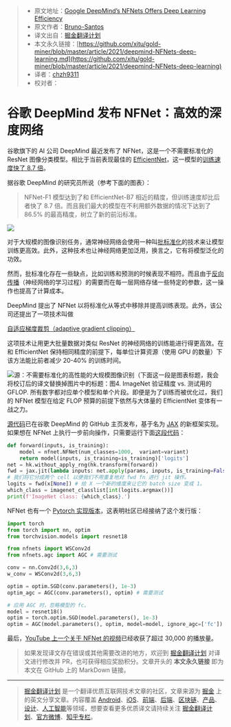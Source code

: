 > * 原文地址：[Google DeepMind’s NFNets Offers Deep Learning Efficiency](https://www.infoq.com/news/2021/03/deepmind-NFNets-deep-learning/)
> * 原文作者：[Bruno-Santos](https://www.infoq.com/profile/Bruno-Santos/)
> * 译文出自：[掘金翻译计划](https://github.com/xitu/gold-miner)
> * 本文永久链接：[https://github.com/xitu/gold-miner/blob/master/article/2021/deepmind-NFNets-deep-learning.md](https://github.com/xitu/gold-miner/blob/master/article/2021/deepmind-NFNets-deep-learning)
> * 译者：[chzh9311](https://github.com/chzh9311)
> * 校对者：

# 谷歌 DeepMind 发布 NFNet：高效的深度网络

谷歌旗下的 AI 公司 DeepMind 最近发布了 NFNet，这是一个不需要标准化的 ResNet 图像分类模型。相比于当前表现最佳的 [EfficientNet](https://ai.googleblog.com/2019/05/efficientnet-improving-accuracy-and.html)，这一模型的[训练速度快了 8.7 倍](https://arxiv.org/abs/2102.06171)。

据谷歌 DeepMind 的研究员所说（参考下面的图表）：

> NFNet-F1 模型达到了和 EfficientNet-B7 相近的精度，但训练速度却比后者快了 8.7 倍。而且我们最大的模型在不利用额外数据的情况下达到了 86.5% 的最高精度，树立了新的前沿标准。

![](https://res.infoq.com/news/2021/03/deepmind-NFNets-deep-learning/en/resources/11figure-1-1616684541530.jpg)

对于大规模的图像识别任务，通常神经网络会使用一种叫[批标准化](http://cs231n.stanford.edu/slides/2018/cs231n_2018_lecture07.pdf)的技术来让模型训练更高效。此外，这种技术也让神经网络更加泛用，换言之，它有将模型泛化的功效。

然而，批标准化存在一些缺点，比如训练和预测的时候表现不相符。而且由于[反向传播](https://www.wikiwand.com/en/Backpropagation)（神经网络的学习过程）的需要而在每一层网络存储一些特定的参数，这一操作也提高了计算成本。

DeepMind 提出了 NFNet 以将标准化从等式中移除并提高训练表现。此外，该公司还提出了一项技术叫做

[自适应梯度裁剪（adaptive gradient clipping）](https://arxiv.org/pdf/2102.06171.pdf)

这项技术让用更大批量数据对类似 ResNet 的神经网络的训练能进行得更高效。在和 EfficientNet 保持相同精度的前提下，每单位计算资源（使用 GPU 的数量）下该方法能比前者减少 20-40% 的训练时间。

![**源：**[不需要标准化的高性能的大规模图像识别](https://arxiv.org/abs/2102.06171)（下面这一段是图表标题，我会将校订后的译文替换掉图片中的标题：**图4. ImageNet 验证精度 vs. 测试用的 GFLOP.** 所有数字都对应单个模型和单个片段。即便是为了训练而被优化过，我们的 NFNet 模型在给定 FLOP 预算的前提下依然与大体量的 EfficientNet 变体有一战之力。](https://res.infoq.com/news/2021/03/deepmind-NFNets-deep-learning/en/resources/6figure-2-1616684540852.jpg)

[源代码](https://github.com/deepmind/deepmind-research/tree/master/nfnets)已在谷歌 DeepMind 的 GitHub 主页发布，基于名为 [JAX](https://github.com/google/jax) 的新框架实现。如果想在 NFNet 上执行一步前向操作，只需要运行下面[这段代码](https://colab.research.google.com/github/deepmind/deepmind-research/blob/master/nfnets/nfnet_demo_colab.ipynb#scrollTo=qeotZfkBYrIg)：

```py
def forward(inputs, is_training):
    model = nfnet.NFNet(num_classes=1000,  variant=variant)
    return model(inputs, is_training=is_training)['logits']
net = hk.without_apply_rng(hk.transform(forward))
fwd = jax.jit(lambda inputs: net.apply(params, inputs, is_training=False))
# 我们将它分成两个 cell 以便我们不用重复地对 fwd fn 进行 jit 操作。
logits = fwd(x[None]) # 给 X 一个新的维度来让它的 batch size 变成 1。
which_class = imagenet_classlist[int(logits.argmax())]
print(f'ImageNet class: {which_class}.')
```

NFNet 也有一个 [Pytorch 实现版本](https://github.com/vballoli/nfnets-pytorch)，这表明社区已经接纳了这个发行版：

```py
import torch
from torch import nn, optim
from torchvision.models import resnet18

from nfnets import WSConv2d
from nfnets.agc import AGC # 需要测试

conv = nn.Conv2d(3,6,3)
w_conv = WSConv2d(3,6,3)

optim = optim.SGD(conv.parameters(), 1e-3)
optim_agc = AGC(conv.parameters(), optim) # 需要测试

# 应用 AGC 时，忽略模型的 fc。
model = resnet18()
optim = torch.optim.SGD(model.parameters(), 1e-3)
optim = AGC(model.parameters(), optim, model=model, ignore_agc=['fc'])
```

最后，[YouTube 上一个关于 NFNet 的视频](https://www.youtube.com/watch?v=rNkHjZtH0RQ)已经收获了超过 30,000 的播放量。

> 如果发现译文存在错误或其他需要改进的地方，欢迎到 [掘金翻译计划](https://github.com/xitu/gold-miner) 对译文进行修改并 PR，也可获得相应奖励积分。文章开头的 **本文永久链接** 即为本文在 GitHub 上的 MarkDown 链接。

---

> [掘金翻译计划](https://github.com/xitu/gold-miner) 是一个翻译优质互联网技术文章的社区，文章来源为 [掘金](https://juejin.im) 上的英文分享文章。内容覆盖 [Android](https://github.com/xitu/gold-miner#android)、[iOS](https://github.com/xitu/gold-miner#ios)、[前端](https://github.com/xitu/gold-miner#前端)、[后端](https://github.com/xitu/gold-miner#后端)、[区块链](https://github.com/xitu/gold-miner#区块链)、[产品](https://github.com/xitu/gold-miner#产品)、[设计](https://github.com/xitu/gold-miner#设计)、[人工智能](https://github.com/xitu/gold-miner#人工智能)等领域，想要查看更多优质译文请持续关注 [掘金翻译计划](https://github.com/xitu/gold-miner)、[官方微博](http://weibo.com/juejinfanyi)、[知乎专栏](https://zhuanlan.zhihu.com/juejinfanyi)。
